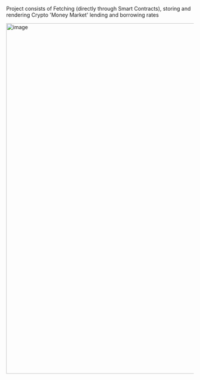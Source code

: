 Project consists of Fetching (directly through Smart Contracts), storing and rendering Crypto 'Money Market' lending and borrowing rates

<img width="943" alt="image" src="https://github.com/JBST93/aave-dasboard/assets/99731948/716877e9-667d-45c3-bcee-ee59ee5bac72">
